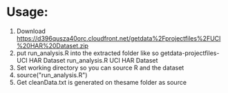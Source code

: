 # Usage: 
1. Download https://d396qusza40orc.cloudfront.net/getdata%2Fprojectfiles%2FUCI%20HAR%20Dataset.zip 
2. put run_analysis.R  into the extracted folder like so
	getdata-projectfiles-UCI HAR Dataset
		run_analysis.R
		UCI HAR Dataset
3. Set working directory so you can source R and the dataset
4. source("run_analysis.R")
5. Get cleanData.txt is generated on thesame folder as source
